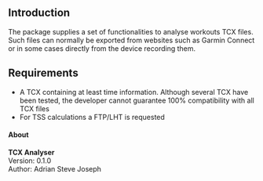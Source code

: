 ## Introduction

The package supplies a set of functionalities to analyse workouts TCX files. Such files can normally be exported from websites such as Garmin Connect or in some cases directly from the device recording them.

## Requirements

* A TCX containing at least time information. Although several TCX have been tested, the developer cannot guarantee 100% compatibility with all TCX files
* For TSS calculations a FTP/LHT is requested

#### About
<b>TCX Analyser</b>
<br/>
Version: 0.1.0
<br/>
Author: Adrian Steve Joseph

